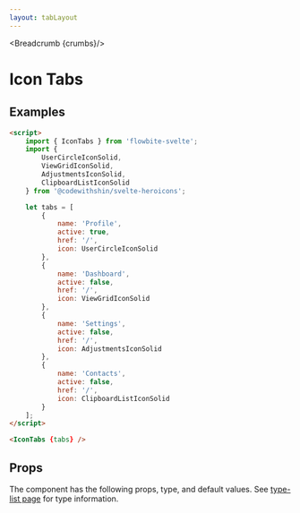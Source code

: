 ```yaml
---
layout: tabLayout
---
```


<script>
	import { IconTabs, Table, TableDefaultRow, Breadcrumb } from '$lib/index';
	import {
		UserCircleIconSolid,
		ViewGridIconSolid,
		AdjustmentsIconSolid,
		ClipboardListIconSolid
	} from '@codewithshin/svelte-heroicons';
	import componentProps from '../props/IconTabs.json'
  // Props table
  export let items = componentProps.props
	let propHeader = ['Name', 'Type', 'Default']
	// console.log(items)
	let divClass='w-full relative overflow-x-auto shadow-md sm:rounded-lg'

	let tabs = [
		{
			name: 'Profile',
			active: true,
			href: '/',
			icon: UserCircleIconSolid
		},
		{
			name: 'Dashboard',
			active: false,
			href: '/',
			icon: ViewGridIconSolid
		},
		{
			name: 'Settings',
			active: false,
			href: '/',
			icon: AdjustmentsIconSolid
		},
		{
			name: 'Contacts',
			active: false,
			href: '/',
			icon: ClipboardListIconSolid
		}
	];

  let crumbs = [
    {
      label:'Home',
      href:'/'
    },
    {
      label:'Tabs',
      href:'/tabs/'
    },
    {
      label:'Icon tabs',
      href:'/tabs/icon-tabs'
    },
  ]
</script>

<Breadcrumb {crumbs}/>


<h1 class="text-3xl w-full dark:text-white py-8">Icon Tabs</h1>

<h2 class="text-2xl mt-8 dark:text-white py-4">Examples</h2>

<div
	class="container flex flex-wrap justify-center rounded-xl mx-auto bg-gradient-to-r bg-white dark:bg-gray-900 border border-gray-200 dark:border-gray-700 p-2 sm:p-6"
>
	<IconTabs {tabs} />
</div>

```html
<script>
	import { IconTabs } from 'flowbite-svelte';
	import {
		UserCircleIconSolid,
		ViewGridIconSolid,
		AdjustmentsIconSolid,
		ClipboardListIconSolid
	} from '@codewithshin/svelte-heroicons';

	let tabs = [
		{
			name: 'Profile',
			active: true,
			href: '/',
			icon: UserCircleIconSolid
		},
		{
			name: 'Dashboard',
			active: false,
			href: '/',
			icon: ViewGridIconSolid
		},
		{
			name: 'Settings',
			active: false,
			href: '/',
			icon: AdjustmentsIconSolid
		},
		{
			name: 'Contacts',
			active: false,
			href: '/',
			icon: ClipboardListIconSolid
		}
	];
</script>

<IconTabs {tabs} />
```

<h2 class="text-2xl w-full dark:text-white py-4">Props</h2>

<p>The component has the following props, type, and default values. See <a href="/type-list" class="text-blue-600 hover:underline dark:text-blue-500">type-list page</a> for type information.</p>

<Table header={propHeader} {divClass} >
  <TableDefaultRow {items} rowState='hover' />
</Table>
